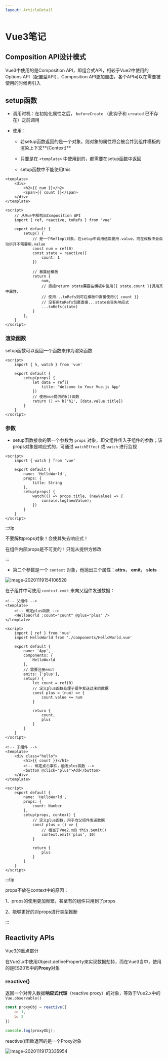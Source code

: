 ```yaml
---
layout: ArticleDetail
---
```


# Vue3笔记

## Composition API设计模式

Vue3中使用的是Composition API，即组合式API，相较于Vue2中使用的Options API（配置型API），Composition API更加自由，各个API可以在需要被使用的时候再引入



## setup函数

- 调用时机：在初始化属性之后， `beforeCreate` （此钩子和 `created` 已不存在）之前调用

- 使用：

  - 若setup函数返回的是一个对象，则对象的属性将会被合并到组件模板的渲染上下文**(Context)**
  
  - 只要是在 `<template>` 中使用到的，都需要在setup函数中返回
  - setup函数中不能使用this

```vue
<template>
    <div>
    	<h2>{{ num }}</h2>
        <span>{{ count }}</span>
    </div>
</template>

<script>
	// 从Vue中解构出Composition API
    import { ref, reactive, toRefs } from 'vue'

    export default {
        setup() {
            // 是一个RefImpl对象，在setup中调用值需要用.value，而在模板中会自动拆开不需要用.value
            const num = ref(0)
            const state = reactive({ 
                count: 1
            })

            // 暴露给模板
            return {
                num,
                // 直接return state需要在模板中使用{{ state.count }}调用其中属性，
                // 使用...toRefs则可在模板中直接使用{{ count }}
                // 没有用toRefs包裹直接...state会丧失响应式
                ...toRefs(state)
            }
        },
    }
</script>
```



### 渲染函数

setup函数可以返回一个函数来作为渲染函数

~~~vue
<script>
    import { h, watch } from 'vue'

    export default {
        setup(props) {
            let data = ref({
                title: 'Welcome to Your Vue.js App'
            })
            // 使用vue提供的h()函数
            return () => h('h1', [data.value.title])
        }
    }
</script>
~~~



### 参数

- setup函数接收的第一个参数为 `props` 对象，即父组件传入子组件的参数；该props对象是响应式的，可通过 `watchEffect` 或 `watch` 进行监视

~~~vue
<script>
    import { watch } from 'vue'

    export default {
        name: 'HelloWorld',
        props: {
            title: String
        },
        setup(props) {
            watch(() => props.title, (newValue) => {
                console.log(newValue);
            })
        }
    }
</script>
~~~

:::tip

不要解构props对象！会使其失去响应式！

在组件内部props是不可变的！只能从提供方修改

:::



- 第二个参数是一个 `context` 对象，他抛出三个属性：**attrs**， **emit**， **slots**

![image-20201119154106528](C:\Users\mi\AppData\Roaming\Typora\typora-user-images\image-20201119154106528.png)

在子组件中可使用 `context.emit` 来向父组件发送数据：

~~~vue
<!-- 父组件 -->
<template>
	<!-- 绑定plus函数 -->
    <HelloWorld :count="count" @plus="plus" />
</template>

<script>
    import { ref } from 'vue'
    import HelloWorld from './components/HelloWorld.vue'

    export default {
        name: 'App',
        components: {
            HelloWorld
        },
        // 需要注册emit
        emits: ['plus'],
        setup() {
            let count = ref(0)
            // 定义plus函数处理子组件发送过来的数据
            const plus = (num) => {
                count.value += num
            }

            return {
                count,
                plus
            }
        }
    }
</script>

<!-- 子组件 -->
<template>
    <div class="hello">
        <h1>{{ count }}</h1>
        <!-- 绑定点击事件，触发plus函数 -->
        <button @click="plus">Add</button>
    </div>
</template>

<script>
    export default {
        name: 'HelloWorld',
        props: {
            count: Number
        },
        setup(props, context) {
            // 定义plus函数，用于向父组件发送数据
            const plus = () => {
                // 相当于Vue2.x的 this.$emit()
                context.emit('plus', 10)
            }

            return {
                plus
            }
        }
    }
</script>
~~~

:::tip

props不放在context中的原因：

1、props的使用更加频繁，甚至有的组件只用到了props

2、能够更好的对props进行类型推断

:::



## Reactivity APIs

Vue3的重点部分

在Vue2.x中使用Object.defineProperty来实现数据劫持，而在Vue3当中，使用的是ES2015中的**Proxy**对象

### reactive()

返回一个对传入数据**响应式代理**（reactive proxy）的对象，等效于Vue2.x中的 `Vue.observable()` 

~~~js
const proxyObj = reactive({
    a: 1,
    b: 2
})

console.log(proxyObj);
~~~

reactive()函数返回的是一个Proxy对象

![image-20201119173335954](C:\Users\mi\AppData\Roaming\Typora\typora-user-images\image-20201119173335954.png)

